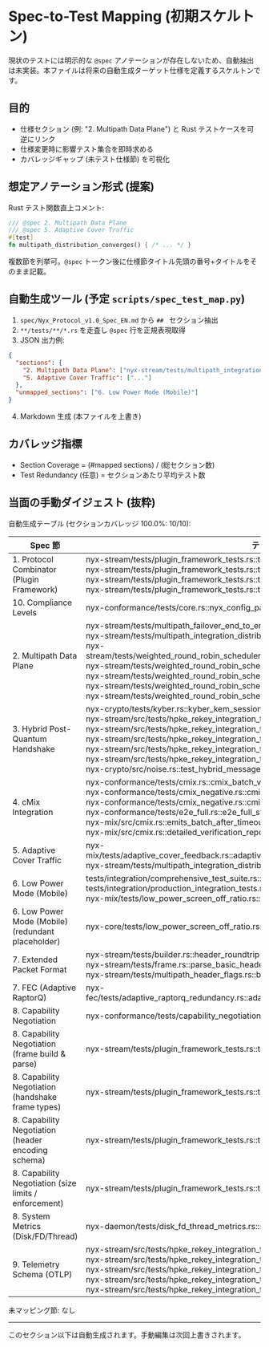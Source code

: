 # Spec-to-Test Mapping (初期スケルトン)

現状のテストには明示的な `@spec` アノテーションが存在しないため、自動抽出は未実装。本ファイルは将来の自動生成ターゲット仕様を定義するスケルトンです。

## 目的
- 仕様セクション (例: "2. Multipath Data Plane") と Rust テストケースを可逆にリンク
- 仕様変更時に影響テスト集合を即時求める
- カバレッジギャップ (未テスト仕様節) を可視化

## 想定アノテーション形式 (提案)
Rust テスト関数直上コメント:
```rust
/// @spec 2. Multipath Data Plane
/// @spec 5. Adaptive Cover Traffic
#[test]
fn multipath_distribution_converges() { /* ... */ }
```
複数節を列挙可。`@spec` トークン後に仕様節タイトル先頭の番号+タイトルをそのまま記載。

## 自動生成ツール (予定 `scripts/spec_test_map.py`)
1. `spec/Nyx_Protocol_v1.0_Spec_EN.md` から `## ` セクション抽出
2. `**/tests/**/*.rs` を走査し `@spec` 行を正規表現取得
3. JSON 出力例:
```json
{
  "sections": {
    "2. Multipath Data Plane": ["nyx-stream/tests/multipath_integration_distribution.rs::multipath_distribution_converges"],
    "5. Adaptive Cover Traffic": ["..."]
  },
  "unmapped_sections": ["6. Low Power Mode (Mobile)"]
}
```
4. Markdown 生成 (本ファイルを上書き)

## カバレッジ指標
- Section Coverage = (#mapped sections) / (総セクション数)
- Test Redundancy (任意) = セクションあたり平均テスト数

## 当面の手動ダイジェスト (抜粋)

自動生成テーブル (セクションカバレッジ 100.0%: 10/10):

| Spec 節 | テストケース |
|---------|--------------|
| 1. Protocol Combinator (Plugin Framework) | nyx-stream/tests/plugin_framework_tests.rs::test_plugin_frame_type_validation<br>nyx-stream/tests/plugin_framework_tests.rs::test_plugin_header_cbor_encoding<br>nyx-stream/tests/plugin_framework_tests.rs::test_plugin_frame_building_and_parsing<br>nyx-stream/tests/plugin_framework_tests.rs::test_plugin_frame_size_limits |
| 10. Compliance Levels | nyx-conformance/tests/core.rs::nyx_config_parse_defaults |
| 2. Multipath Data Plane | nyx-stream/tests/multipath_failover_end_to_end.rs::multipath_failover_and_rejoin<br>nyx-stream/tests/multipath_integration_distribution.rs::multipath_wrr_distribution_matches_weights<br>nyx-stream/tests/weighted_round_robin_scheduler_v2.rs::test_scheduler_creation_and_basic_operations<br>nyx-stream/tests/weighted_round_robin_scheduler_v2.rs::test_path_management<br>nyx-stream/tests/weighted_round_robin_scheduler_v2.rs::test_weight_calculation_from_rtt<br>nyx-stream/tests/weighted_round_robin_scheduler_v2.rs::test_smooth_wrr_distribution<br>nyx-stream/tests/weighted_round_robin_scheduler_v2.rs::test_path_activation_deactivation |
| 3. Hybrid Post-Quantum Handshake | nyx-crypto/tests/kyber.rs::kyber_kem_session_key_matches<br>nyx-stream/src/tests/hpke_rekey_integration_tests.rs::hpke_rekey_triggers_on_packet_threshold<br>nyx-stream/src/tests/hpke_rekey_integration_tests.rs::hpke_rekey_async_flush_sends_frames<br>nyx-stream/src/tests/hpke_rekey_integration_tests.rs::hpke_rekey_telemetry_counters_increment<br>nyx-stream/src/tests/hpke_rekey_integration_tests.rs::hpke_rekey_grace_usage_counter<br>nyx-stream/src/tests/hpke_rekey_integration_tests.rs::hpke_rekey_failure_counter<br>nyx-crypto/src/noise.rs::test_hybrid_message_too_short |
| 4. cMix Integration | nyx-conformance/tests/cmix.rs::cmix_batch_verification<br>nyx-conformance/tests/cmix_negative.rs::cmix_verify_rejects_tampered_batch<br>nyx-conformance/tests/cmix_negative.rs::cmix_verify_rejects_invalid_witness<br>nyx-conformance/tests/e2e_full.rs::e2e_full_stack<br>nyx-mix/src/cmix.rs::emits_batch_after_timeout<br>nyx-mix/src/cmix.rs::detailed_verification_reports_errors |
| 5. Adaptive Cover Traffic | nyx-mix/tests/adaptive_cover_feedback.rs::adaptive_cover_utilization_feedback_non_decreasing_lambda<br>nyx-stream/tests/multipath_integration_distribution.rs::multipath_wrr_distribution_matches_weights |
| 6. Low Power Mode (Mobile) | tests/integration/comprehensive_test_suite.rs::test_low_power_mode<br>tests/integration/production_integration_tests.rs::test_low_power_scenarios<br>nyx-mix/tests/low_power_screen_off_ratio.rs::low_power_screen_off_cover_ratio_applied |
| 6. Low Power Mode (Mobile) (redundant placeholder) | nyx-core/tests/low_power_screen_off_ratio.rs::low_power_screen_off_cover_ratio_applied |
| 7. Extended Packet Format | nyx-stream/tests/builder.rs::header_roundtrip<br>nyx-stream/tests/frame.rs::parse_basic_header<br>nyx-stream/tests/multipath_header_flags.rs::build_ext_sets_flags_and_appends_path_id |
| 7. FEC (Adaptive RaptorQ) | nyx-fec/tests/adaptive_raptorq_redundancy.rs::adaptive_raptorq_redundancy_adjusts_both_directions |
| 8. Capability Negotiation | nyx-conformance/tests/capability_negotiation_properties.rs::capability_id_strategy |
| 8. Capability Negotiation (frame build & parse) | nyx-stream/tests/plugin_framework_tests.rs::test_plugin_frame_building_and_parsing |
| 8. Capability Negotiation (handshake frame types) | nyx-stream/tests/plugin_framework_tests.rs::test_plugin_frame_type_validation |
| 8. Capability Negotiation (header encoding schema) | nyx-stream/tests/plugin_framework_tests.rs::test_plugin_header_cbor_encoding |
| 8. Capability Negotiation (size limits / enforcement) | nyx-stream/tests/plugin_framework_tests.rs::test_plugin_frame_size_limits |
| 8. System Metrics (Disk/FD/Thread) | nyx-daemon/tests/disk_fd_thread_metrics.rs::system_metrics_basic_smoke |
| 9. Telemetry Schema (OTLP) | nyx-stream/src/tests/hpke_rekey_integration_tests.rs::hpke_rekey_triggers_on_packet_threshold<br>nyx-stream/src/tests/hpke_rekey_integration_tests.rs::hpke_rekey_async_flush_sends_frames<br>nyx-stream/src/tests/hpke_rekey_integration_tests.rs::hpke_rekey_telemetry_counters_increment<br>nyx-stream/src/tests/hpke_rekey_integration_tests.rs::hpke_rekey_grace_usage_counter<br>nyx-stream/src/tests/hpke_rekey_integration_tests.rs::hpke_rekey_failure_counter |

未マッピング節: なし

---
このセクション以下は自動生成されます。手動編集は次回上書きされます。
